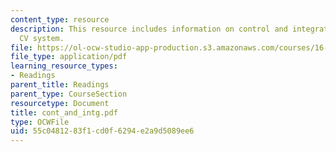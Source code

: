 ```yaml
---
content_type: resource
description: This resource includes information on control and integration of the
  CV system.
file: https://ol-ocw-studio-app-production.s3.amazonaws.com/courses/16-423j-aerospace-biomedical-and-life-support-engineering-spring-2006/55c0481283f1cd0f6294e2a9d5089ee6_cont_and_intg.pdf
file_type: application/pdf
learning_resource_types:
- Readings
parent_title: Readings
parent_type: CourseSection
resourcetype: Document
title: cont_and_intg.pdf
type: OCWFile
uid: 55c04812-83f1-cd0f-6294-e2a9d5089ee6
---
```

